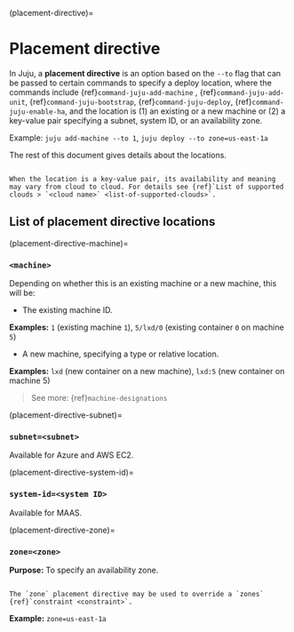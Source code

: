 (placement-directive)=
# Placement directive

<!--TO DOCS MAINTAINERS:
To retrieve info about the keys, grep the `provider` directory in the code for `placement` (case insensitive); find all the providers that match; and go to each of those providers' `parsePlacement` method and look at the code. For example, here's the ec2 one: https://github.com/juju/juju/blob/137a772ed339b73b856e9adc0a5624976c2890b2/provider/ec2/environ.go#L389 (note the switch statement with two cases, `zone` and `subnet`). Then follow a couple of the functions through to get further details (e.g., about the ec2 subset query).
--->

<!-- > See also: {ref}`Binding <binding>`, {ref}`Constraint <constraint>`-->

In Juju, a **placement directive** is an option based on the `--to` flag that can be passed to certain commands to specify a deploy location, where the commands include {ref}`command-juju-add-machine` ,  {ref}`command-juju-add-unit`,  {ref}`command-juju-bootstrap`,  {ref}`command-juju-deploy`,  {ref}`command-juju-enable-ha`, and the location is  (1) an existing or a new machine or (2) a key-value pair specifying a subnet, system ID, or an availability zone. 

Example: `juju add-machine --to 1`, `juju deploy --to zone=us-east-1a`


The rest of this document gives details about the locations.

<!-- where the zone key may be used to override a `zones` {ref}`constraint <constraint>`.  -->

```{caution}

When the location is a key-value pair, its availability and meaning may vary from cloud to cloud. For details see {ref}`List of supported clouds > `<cloud name>` <list-of-supported-clouds>`.

```

## List of placement directive locations

(placement-directive-machine)=
### `<machine>`

Depending on whether this is an existing machine or a new machine, this will be: 

- The existing machine ID.

**Examples:** `1` (existing machine `1`),  `5/lxd/0` (existing container `0` on machine `5`)

- A new machine, specifying a type or relative location.

**Examples:** `lxd` (new container on a new machine), `lxd:5` (new container on machine 5) 

> See more: {ref}`machine-designations`

(placement-directive-subnet)=
### `subnet=<subnet>`

<!--**Value:** The name of the subnet.-->


Available for Azure and AWS EC2.


(placement-directive-system-id)=
### `system-id=<system ID>`

<!--**Value:** The system id.-->

Available for MAAS.

(placement-directive-zone)=
### `zone=<zone>`

<!--**Value:** The name of the availability zone.-->

**Purpose:** To specify an availability zone.

```{important}

The `zone` placement directive may be used to override a `zones` {ref}`constraint <constraint>`.

```

**Example:** `zone=us-east-1a`

<!--

|key|value|Notes|
| --- | --- | --- |
|<a href="#heading--subnet"><h4 id="heading--subnet">`subnet`</h4></a>|`<subnet-name>`|If the query looks like a CIDR, then we will match subnets with the same CIDR. If it follows the syntax of a "subnet-XXXX" then we will match the Subnet ID. Everything else is just matched as a Name. <p> Available for Azure and AWS EC2.|
|<a href="#heading--system-id"><h4 id="heading--system-id">`system-id`</h4></a>|`<system-id>`| Available for MAAS. |
|<a href="#heading--zone"><h4 id="heading--zone">`zone`</h4></a>|`<availability-zone>`|If there's no '=' delimiter, assume it's a node name. <p> Available for Amazon AWS EC2, Google GCE, LXD, MAAS, OpenStack, VMware vSphere. <p> Can also be used as a {ref}`constraint <constraint>`. If used together, the placement directive takes precedence. </p> |

-->

<!-- For reference, I found these by grepping the `provider` directory in the code for `placement` (case insensitive), then finding all the providers that matched. Then going to each of those providers' `parsePlacement` method and looking at the code. For example, here's the ec2 one: https://github.com/juju/juju/blob/137a772ed339b73b856e9adc0a5624976c2890b2/provider/ec2/environ.go#L389 (note the switch statement with two cases, `zone` and `subnet`). Then I followed a couple of the functions through to get for example that comment about ec2 subset query.

azure:
    subnet: <subnet name>

ec2:
    zone: <availability zone>

    // If the query looks
    // like a CIDR, then we will match subnets with the same CIDR. If it follows
    // the syntax of a "subnet-XXXX" then we will match the Subnet ID. Everything
    // else is just matched as a Name.
    subnet: <subnet query>

gce:
    zone: <availability zone>

lxd:
    // If there's no '=' delimiter, assume it's a node name.

    zone: <availability zone>

maas:
    // If there's no '=' delimiter, assume it's a node name.

    zone: <availability zone>

    system-id: <system id>

openstack:
    zone: <availability zone>

vsphere:
    zone: <availability zone>

-->

<!--
flag with the syntax `--to` that can be passed to certain commands to specify a location---the argument of the flag. 

 specifies which unit to deploy an application to. Commonly used to deploy multiple applications in the same unit.


bootstrap --to

| command| `--to` argument |
|--|--|
| `bootstrap`, `deploy`, `add-machine` | zone, machine, instance, subnet |
| `deploy`, `add-unit`, `enable-ha`|  deployed machines|


2 cases:

1. with deploy and add-machine: for the purpose of provisioning a machine to be used. The argument of the placement directive is a zone, machine, instance (only MAAS), subnet (only AWS, GCE, Azure)


2. with deploy, add-unit and enable-ha: choosing which deployed machines you want to target. Argument is a machine ID.

Placement directives may vary by provider. In contrast, constraints do not. >> ACTUALLY, NOT TRUE

PD are instantaneous. Constraints designed to be for a set of things, they will apply to any new entity from that moment onward.

Constraint vs. binding: Bindings imply a space constraint. You're forcing anyone who's entering into a relation with you to have the same space constraint.
-->
